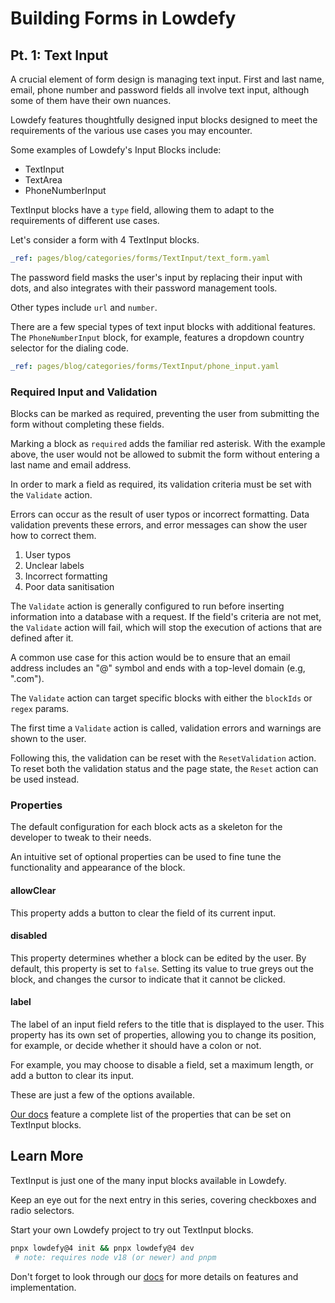 # Building Forms in Lowdefy

## Pt. 1: Text Input

A crucial element of form design is managing text input.
First and last name, email, phone number and password fields all involve text input, although some of them have their own nuances.

Lowdefy features thoughtfully designed input blocks designed to meet the requirements of the various use cases you may encounter.

Some examples of Lowdefy's Input Blocks include:

- TextInput
- TextArea
- PhoneNumberInput

TextInput blocks have a `type` field, allowing them to adapt to the requirements of different use cases.

Let's consider a form with 4 TextInput blocks.

```yaml ldf
_ref: pages/blog/categories/forms/TextInput/text_form.yaml
```

The password field masks the user's input by replacing their input with dots, and also integrates with their password management tools.

Other types include `url` and `number`.

There are a few special types of text input blocks with additional features.
The `PhoneNumberInput` block, for example, features a dropdown country selector for the dialing code.

```yaml ldf
_ref: pages/blog/categories/forms/TextInput/phone_input.yaml
```

### Required Input and Validation

Blocks can be marked as required, preventing the user from submitting the form without completing these fields.

Marking a block as `required` adds the familiar red asterisk.
With the example above, the user would not be allowed to submit the form without entering a last name and email address.

In order to mark a field as required, its validation criteria must be set with the `Validate` action.

Errors can occur as the result of user typos or incorrect formatting.
Data validation prevents these errors, and error messages can show the user how to correct them.

1. User typos
2. Unclear labels
3. Incorrect formatting
4. Poor data sanitisation

The `Validate` action is generally configured to run before inserting information into a database with a request.
If the field's criteria are not met, the `Validate` action will fail, which will stop the execution of actions that are defined after it.

A common use case for this action would be to ensure that an email address includes an "@" symbol and ends with a top-level domain (e.g, ".com").

The `Validate` action can target specific blocks with either the `blockIds` or `regex` params.

The first time a `Validate` action is called, validation errors and warnings are shown to the user.

Following this, the validation can be reset with the `ResetValidation` action. To reset both the validation status and the page state, the `Reset` action can be used instead.

### Properties

The default configuration for each block acts as a skeleton for the developer to tweak to their needs.

An intuitive set of optional properties can be used to fine tune the functionality and appearance of the block.

#### allowClear

This property adds a button to clear the field of its current input.

#### disabled

This property determines whether a block can be edited by the user.
By default, this property is set to `false`.
Setting its value to true greys out the block, and changes the cursor to indicate that it cannot be clicked.

#### label

The label of an input field refers to the title that is displayed to the user.
This property has its own set of properties, allowing you to change its position, for example, or decide whether it should have a colon or not.

For example, you may choose to disable a field, set a maximum length, or add a button to clear its input.

These are just a few of the options available.

[Our docs](https://docs.lowdefy.com/TextInput) feature a complete list of the properties that can be set on TextInput blocks.

## Learn More

TextInput is just one of the many input blocks available in Lowdefy.

Keep an eye out for the next entry in this series, covering checkboxes and radio selectors.

Start your own Lowdefy project to try out TextInput blocks.

```bash
pnpx lowdefy@4 init && pnpx lowdefy@4 dev
 # note: requires node v18 (or newer) and pnpm
```

Don't forget to look through our [docs](https://docs.lowdefy.com/TextInput) for more details on features and implementation.
